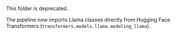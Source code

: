 This folder is deprecated.

The pipeline now imports Llama classes directly from Hugging Face Transformers
(`transformers.models.llama.modeling_llama`).

